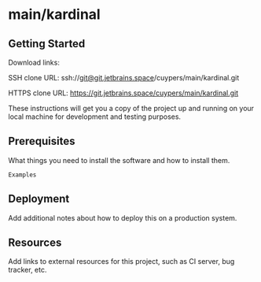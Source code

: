 # main/kardinal



## Getting Started

Download links:

SSH clone URL: ssh://git@git.jetbrains.space/cuypers/main/kardinal.git

HTTPS clone URL: https://git.jetbrains.space/cuypers/main/kardinal.git



These instructions will get you a copy of the project up and running on your local machine for development and testing purposes.

## Prerequisites

What things you need to install the software and how to install them.

```
Examples
```

## Deployment

Add additional notes about how to deploy this on a production system.

## Resources

Add links to external resources for this project, such as CI server, bug tracker, etc.
